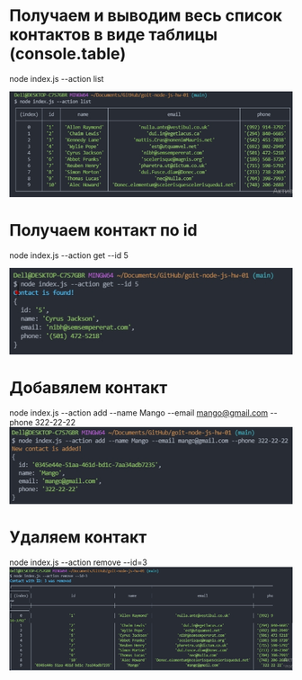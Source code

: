 # Получаем и выводим весь список контактов в виде таблицы (console.table)

node index.js --action list

 <img src="./joxiScreen/1.jpg"  alt="action list">

# Получаем контакт по id

node index.js --action get --id 5

<img src="./joxiScreen/2.jpg"  alt="action get">

# Добавялем контакт

node index.js --action add --name Mango --email mango@gmail.com --phone 322-22-22
<img src="./joxiScreen/3.jpg"  alt="action add">

# Удаляем контакт

node index.js --action remove --id=3
<img src="./joxiScreen/4.jpg"  alt="action remove">
